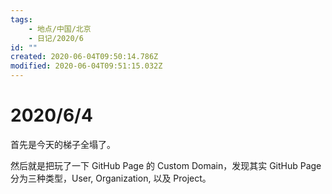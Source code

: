 ```yaml
---
tags:
    - 地点/中国/北京
    - 日记/2020/6
id: ""
created: 2020-06-04T09:50:14.786Z
modified: 2020-06-04T09:51:15.032Z
---
```

# 2020/6/4

首先是今天的梯子全塌了。  

然后就是把玩了一下 GitHub Page 的 Custom Domain，发现其实 GitHub Page 分为三种类型，User, Organization, 以及 Project。  

